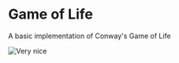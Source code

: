 # Game of Life
 A basic implementation of Conway's Game of Life

![Very nice](https://upload.wikimedia.org/wikipedia/commons/f/f2/Game_of_life_animated_glider.gif)
